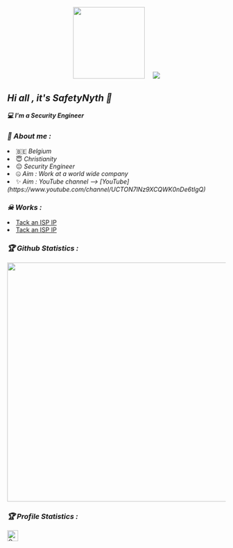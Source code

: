 <!-- Github README -->
<p align="center"><a href="https://github.com/safetynyth">
<img height="165" src="https://github-readme-stats.vercel.app/api?username=safetynyth&show_icons=true&theme=radical" /></a>
&nbsp;&nbsp;&nbsp;
<a href="https://github.com/safetynyth"><img src="https://github-readme-stats.vercel.app/api/top-langs/?username=safetynyth&layout=compact" />
</a></p>

<h2><b><i>Hi all , it's SafetyNyth 👋</i></b></h2>
<b><i>💻 I'm a Security Engineer</i></b>

<h3><b><i>🤠 About me :</i></b></h3>
<li> 🇧🇪 <i>Belgium</i></li>
<li> 😇 <i>Christianity</i></li>
<li> 😐 <i>Security Engineer</i></li>
<li> 🤐 <i>Aim : Work at a world wide company</i></li>
<li> ✨ <i>Aim : YouTube channel --> [YouTube](https://www.youtube.com/channel/UCTON7lNz9XCQWK0nDe6tIgQ)</i></li>

<h3><b><i>☠ Works :</i></b></h3>
<li> <a href="https://github.com/SafetyNyth/ISPTracker">Tack an ISP IP</a>
<li> <a href="https://github.com/SafetyNyth/Demisto">Tack an ISP IP</a>
  
<h3><b><i>🏆 Github Statistics :</i></b></h3>
<a href="https://github.com/safetynyth"><img width=550 src="https://github-profile-trophy.vercel.app/?username=htr-tech&theme=dracula&no-frame=true&title=Followers,Stars,Commit,Repository,Issues"/></a>

<h3><b><i>🏆 Profile Statistics :</i></b></h3>
<a href="https://github.com/safetynyth"><img height="25" title="Counter" src="https://komarev.com/ghpvc/?username=htr-tech&color=blueviolet&style=flat-square"></a>
